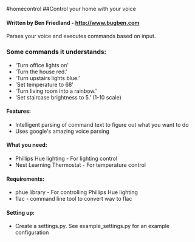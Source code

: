 #homecontrol
##Control your home with your voice
#### Written by Ben Friedland - http://www.bugben.com

Parses your voice and executes commands based on input. 

### Some commands it understands:

- 'Turn office lights on'                                                 
- 'Turn the house red.'                                                   
- 'Turn upstairs lights blue.'                                            
- 'Set temperature to 68'                                                 
- 'Turn living room into a rainbow.'                                      
- 'Set staircase brightness to 5.' (1-10 scale)     

#### Features:

- Intelligent parsing of command text to figure out what you want to do
- Uses google's amazing voice parsing

#### What you need:

- Phillips Hue lighting - For lighting control
- Nest Learning Thermostat - For temperature control

#### Requirements:

- phue library - For controlling Phillips Hue lighting
- flac - command line tool to convert wav to flac


#### Setting up:

- Create a settings.py. See example_settings.py for an example configuration





